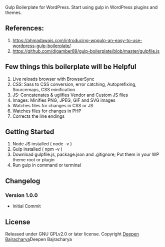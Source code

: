 Gulp Boilerplate for WordPress. Start using gulp in WordPress plugins and themes.

## References: ##
1. https://ahmadawais.com/introducing-wpgulp-an-easy-to-use-wordpress-gulp-boilerplate/
2. https://github.com/digamber89/gulp-boilerplate/blob/master/gulpfile.js

## Few things this boilerplate will be Helpful ##
1. Live reloads browser with BrowserSync
2. CSS: Sass to CSS conversion, error catching, Autoprefixing, Sourcemaps, CSS minification
3. JS: Concatenates & uglifies Vendor and Custom JS files
4. Images: Minifies PNG, JPEG, GIF and SVG images
5. Watches files for changes in CSS or JS
6. Watches files for changes in PHP
7. Corrects the line endings

## Getting Started ##
1. Node JS installed ( node -v )
2. Gulp installed ( npm -v )
3. Download gulpfile.js, package.json and .gitignore; Put them in your WP theme root or plugin
4. Run gulp in command or terminal

## Changelog ##

### Version 1.0.0 ###
* Initial Commit

## License ##

Released under GNU GPLv2.0 or later license. Copyright [Deepen Bajracharya](https://deepenbajracharya.com.np/ "Deepen Bajracharya")Deepen Bajracharya
